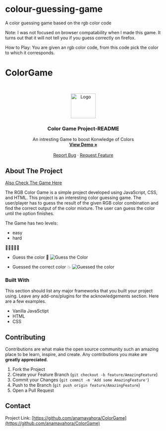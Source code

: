 # colour-guessing-game

A color guessing game based on the rgb color code

Note: I was not focused on browser compatability when I made this game. It turns out that it will not tell you if you guess correctly on firefox.

How to Play: You are given an rgb color code, from this code pick the color to which it corresponds.


# ColorGame

<!-- PROJECT LOGO -->
<br />
<p align="center">
  <a href="https://github.com/govindk11/ColorGame">
    <img src="images/readme.png" alt="Logo" width="80" height="80">
  </a>

  <h3 align="center">Color Game Project-README</h3>

  <p align="center">
    An intresting Game to boost Konwledge of Colors 
    <br />
    <a href="https://colorgamebyanamavahora.netlify.app/"><strong>View Demo »</strong></a>
    <br />
    <br />
    <a href="https://github.com/anamavahora/ColorGame/issues">Report Bug</a>
    ·
    <a href="https://github.com/anamavahora/ColorGame/issues">Request Feature</a>
  </p>
</p>



<!-- ABOUT THE PROJECT -->
## About The Project

[Also Check The Game Here](https://colorgamebyanamavahora.netlify.app/) 

The RGB Color Game is a simple project developed using JavaScript, CSS, and HTML. This project is an interesting color guessing game. The user/player has to guess the result of the given RGB color combination and find the correct output of the color mixture. The user can guess the color until the option finishes.  

The Game has two levels:
* easy
* hard

:large_orange_diamond::large_orange_diamond::large_orange_diamond::large_orange_diamond::large_orange_diamond:

* Guess the color :dart:
![Guess the Color](https://github.com/anamavahora/ColorGame/blob/master/images/guessColor.png?raw=true)

* Guessed the correct color :collision:
![Guessed the color](https://github.com/anamavahora/ColorGame/blob/master/images/colorGuessed.png?raw=true)



### Built With
This section should list any major frameworks that you built your project using. Leave any add-ons/plugins for the acknowledgements section. Here are a few examples.
* Vanilla JavaSctipt
* HTML
* CSS


<!-- CONTRIBUTING -->
## Contributing

Contributions are what make the open source community such an amazing place to be learn, inspire, and create. Any contributions you make are **greatly appreciated**.

1. Fork the Project
2. Create your Feature Branch (`git checkout -b feature/AmazingFeature`)
3. Commit your Changes (`git commit -m 'Add some AmazingFeature'`)
4. Push to the Branch (`git push origin feature/AmazingFeature`)
5. Open a Pull Request



<!-- CONTACT -->
## Contact


Project Link: [https://github.com/anamavahora/ColorGame](https://github.com/anamavahora/ColorGame)
